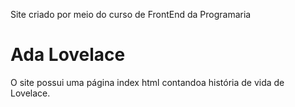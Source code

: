 Site criado por meio do curso de FrontEnd da Programaria
# Ada Lovelace

O site possui uma página index html contandoa história de vida de Lovelace.  
